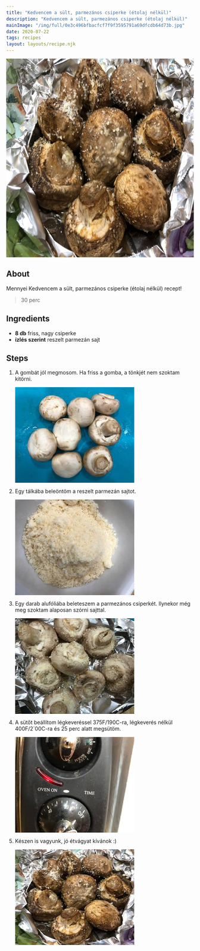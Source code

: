 ```yaml
---
title: "Kedvencem a sült, parmezános csiperke (étolaj nélkül)"
description: "Kedvencem a sült, parmezános csiperke (étolaj nélkül)"
mainImage: "/img/full/0e3c496bfbacfcf7f9f3595791a69dfcdb64d73b.jpg"
date: 2020-07-22
tags: recipes
layout: layouts/recipe.njk
---
```

                            
<p align="center"><a href="https://cookpad.com/hu/receptek/13241381-kedvencem-a-sult-parmezanos-csiperke-etolaj-nelkul" rel="Recipe source page"><img width="751" height="532" src="/img/full/0e3c496bfbacfcf7f9f3595791a69dfcdb64d73b.jpg"/></a></p>

## About
Mennyei Kedvencem a sült, parmezános csiperke (étolaj nélkül) recept! 

> 30 perc 

## Ingredients
* **8 db** friss, nagy csiperke
* **ízlés szerint** reszelt parmezán sajt

## Steps

1. A gombát jól megmosom. Ha friss a gomba, a tönkjét nem szoktam kitörni.
 
    <p><img width="320" height="256" align="left" src="/img/full/e92c45bdd7c2d989b3df402166d5ef1ff590fc6f.jpg"/></p><div style="clear: both"/>

2. Egy tálkába beleöntöm a reszelt parmezán sajtot.
 
    <p><img width="320" height="256" align="left" src="/img/full/d56fdfeadfa2845328ec6d2c2f55e0bd9d8ce831.jpg"/></p><div style="clear: both"/>

3. Egy darab alufóliába beleteszem a parmezános csiperkét. Ilynekor még meg szoktam alaposan szórni sajttal.
 
    <p><img width="320" height="256" align="left" src="/img/full/7630046313cfe63e8ab34495712c1ca38e2a2549.jpg"/></p><div style="clear: both"/>

4. A sütőt beállítom légkeveréssel 375F/190C-ra, légkeverés nélkül 400F/2`00C-ra és 25 perc alatt megsütöm.
 
    <p><img width="320" height="256" align="left" src="/img/full/0b2356096e9fc230d7d519f4ca68b03b46184944.jpg"/></p><div style="clear: both"/>

5. Készen is vagyunk, jó étvágyat kívánok :)
 
    <p><img width="320" height="256" align="left" src="/img/full/958e8b4b0c52c9c65767775b8a6a424229f868d5.jpg"/></p><div style="clear: both"/>


